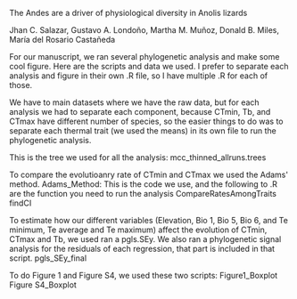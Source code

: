 The Andes are a driver of physiological diversity in Anolis lizards

Jhan C. Salazar, Gustavo A. Londoño, Martha M. Muñoz, Donald B. Miles, María del Rosario Castañeda

For our manuscript, we ran several phylogenetic analysis and make some cool figure. Here are the scripts and data we used. I prefer to separate each analysis and figure in their own .R file, so I have multiple .R for each of those.

We have to main datasets where we have the raw data, but for each analysis we had to separate each component, because CTmin, Tb, and CTmax have different number of species, so the easier things to do was to separate each thermal trait (we used the means) in its own file to run the phylogenetic analysis.

This is the tree we used for all the analysis:
  mcc_thinned_allruns.trees

To compare the evolutioanry rate of CTmin and CTmax we used the Adams' method.
  Adams_Method: This is the code we use, and the following to .R are the function you need to run the analysis
    CompareRatesAmongTraits
    findCI

To estimate how our different variables (Elevation, Bio 1, Bio 5, Bio 6, and Te minimum, Te average and Te maximum) affect the evolution of CTmin, CTmax and Tb, we used ran a pgls.SEy. We also ran a phylogenetic signal analysis for the residuals of each regression, that part is included in that script.
  pgls_SEy_final

To do Figure 1 and Figure S4, we used these two scripts:
  Figure1_Boxplot
  Figure S4_Boxplot
